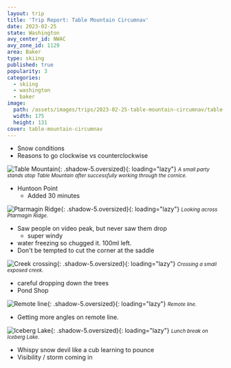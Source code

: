 ```yaml
---
layout: trip
title: 'Trip Report: Table Mountain Circumnav'
date: 2023-02-25
state: Washington
avy_center_id: NWAC
avy_zone_id: 1129
area: Baker
type: skiing
published: true
popularity: 3
categories:
  - skiing
  - washington
  - baker
image:
  path: /assets/images/trips/2023-02-25-table-mountain-circumnav/table-mountain-circumnav-thumb.jpg
  width: 175
  height: 131
cover: table-mountain-circumnav
---
```


- Snow conditions
- Reasons to go clockwise vs counterclockwise

![Table Mountain](/assets/images/trips/2023-02-25-table-mountain-circumnav/cornice-approach.jpg "Table Mountain"){: .shadow-5.oversized}{: loading="lazy"} <small><i>A small party stands atop Table Mountain after successfully working through the cornice.</i></small>

- Huntoon Point
  - Added 30 minutes

![Ptarmagin Ridge](/assets/images/trips/2023-02-25-table-mountain-circumnav/ptarmigan-ridge.jpg "Ptarmagin Ridge"){: .shadow-5.oversized}{: loading="lazy"} <small><i>Looking across Ptarmagin Ridge.</i></small>

- Saw people on video peak, but never saw them drop
  - super windy
- water freezing so chugged it. 100ml left.
- Don't be tempted to cut the corner at the saddle

![Creek crossing](/assets/images/trips/2023-02-25-table-mountain-circumnav/creek-crossing.jpg "Creek crossing"){: .shadow-5.oversized}{: loading="lazy"} <small><i>Crossing a small exposed creek.</i></small>

- careful dropping down the trees
- Pond Shop

![Remote line](/assets/images/trips/2023-02-25-table-mountain-circumnav/remote-line.jpg "Remote line"){: .shadow-5.oversized}{: loading="lazy"} <small><i>Remote line.</i></small>

- Getting more angles on remote line.

![Iceberg Lake](/assets/images/trips/2023-02-25-table-mountain-circumnav/iceberg-lake.jpg "Iceberg Lake"){: .shadow-5.oversized}{: loading="lazy"} <small><i>Lunch break on Iceberg Lake.</i></small>

- Whispy snow devil like a cub learning to pounce
- Visibility / storm coming in
